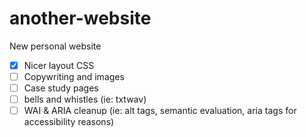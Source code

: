 # another-website

New personal website
- [x] Nicer layout CSS
- [ ] Copywriting and images
- [ ] Case study pages
- [ ] bells and whistles (ie: txtwav)
- [ ] WAI & ARIA cleanup (ie: alt tags, semantic evaluation, aria tags for accessibility reasons)
